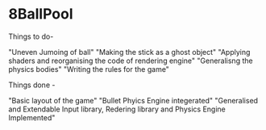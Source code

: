 # 8BallPool

Things to do- 

"Uneven Jumoing of ball"
"Making the stick as a ghost object"
"Applying shaders and reorganising the code of rendering engine"
"Generalisng the physics bodies"
"Writing the rules for the game"

Things done - 

"Basic layout of the game"
"Bullet Phyics Engine integerated"
"Generalised and Extendable Input library, Redering library and Physics Engine Implemented"
